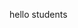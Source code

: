 <html>
  <head> 
  <title> welcome gpt mirle </title>
  <body>
    <p> hello students </p>
  </body>
  </head>
</html>
